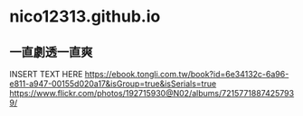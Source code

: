 # nico12313.github.io
## 一直劇透一直爽
INSERT TEXT HERE
https://ebook.tongli.com.tw/book?id=6e34132c-6a96-e811-a947-00155d020a17&isGroup=true&isSerials=true
https://www.flickr.com/photos/192715930@N02/albums/72157718874257939/
